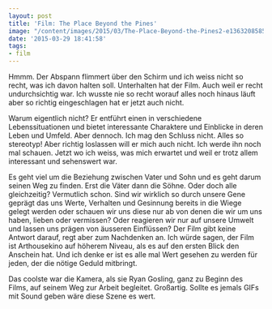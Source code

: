 ```yaml
---
layout: post
title: 'Film: The Place Beyond the Pines'
image: "/content/images/2015/03/The-Place-Beyond-the-Pines2-e1363208585265.jpg"
date: '2015-03-29 18:41:58'
tags:
- film
---
```


Hmmm. Der Abspann flimmert über den Schirm und ich weiss nicht so recht, was ich davon halten soll. Unterhalten hat der Film. Auch weil er recht undurchsichtig war. Ich wusste nie so recht worauf alles noch hinaus läuft aber so richtig eingeschlagen hat er jetzt auch nicht.

Warum eigentlich nicht? Er entführt einen in verschiedene Lebenssituationen und bietet interessante Charaktere und Einblicke in deren Leben und Umfeld. Aber dennoch. Ich mag den Schluss nicht. Alles so stereotyp! Aber richtig loslassen will er mich auch nicht. Ich werde ihn noch mal schauen. Jetzt wo ich weiss, was mich erwartet und  weil er trotz allem interessant und sehenswert war. 

Es geht viel um die Beziehung zwischen Vater und Sohn und es geht darum seinen Weg zu finden. Erst die Väter dann die Söhne. Oder doch alle gleichzeitig? Vermutlich schon. Sind wir wirklich so durch unsere Gene geprägt das uns Werte, Verhalten und Gesinnung bereits in die Wiege gelegt werden oder schauen wir uns diese nur ab von denen die wir um uns haben, lieben oder vermissen? Oder reagieren wir nur auf unsere Umwelt und lassen uns prägen von äusseren Einflüssen? Der Film gibt keine Antwort darauf, regt aber zum Nachdenken an. Ich würde sagen, der Film ist Arthousekino auf höherem Niveau, als es auf den ersten Blick den Anschein hat. Und ich denke er ist es alle mal Wert gesehen zu werden für jeden, der die nötige Geduld mitbringt. 

Das coolste war die Kamera, als sie Ryan Gosling, ganz zu Beginn des Films, auf seinem Weg zur Arbeit begleitet. Großartig. Sollte es jemals GIFs mit Sound geben wäre diese Szene es wert.